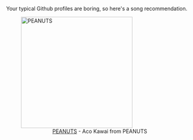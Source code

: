 Your typical Github profiles are boring, so here's a song recommendation.
<figure><img width="300" height="300" src="https://i.scdn.co/image/ab67616d0000b273cae0b795b29578787a7dd05b" alt="PEANUTS" /><figcaption align="center"><a href="https://open.spotify.com/track/2iO6RVGQAC8lASp8yVJtnF" target="_blank">PEANUTS</a> - Aco Kawai from PEANUTS</figcaption></figure>
